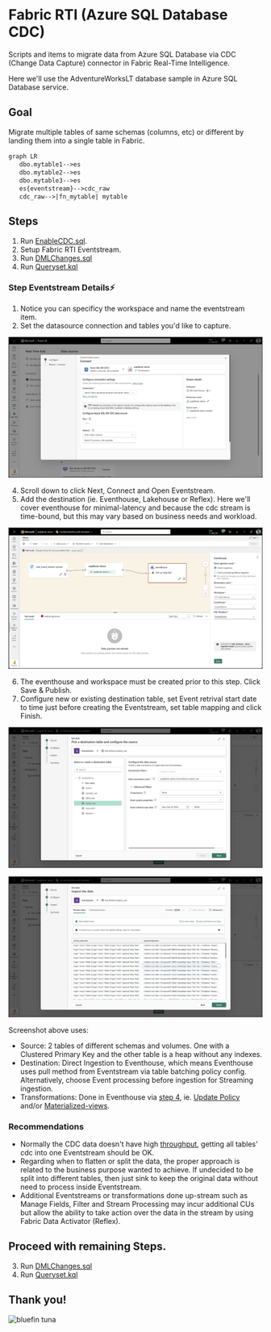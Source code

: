 # Fabric RTI (Azure SQL Database CDC)
Scripts and items to migrate data from Azure SQL Database via CDC (Change Data Capture) connector in Fabric Real-Time Intelligence. 

Here we'll use the AdventureWorksLT database sample in Azure SQL Database service.

## Goal 
Migrate multiple tables of same schemas (columns, etc) or different by landing them into a single table in Fabric. 

```mermaid
graph LR
   dbo.mytable1-->es
   dbo.mytable2-->es
   dbo.mytable3-->es
   es{eventstream}-->cdc_raw
   cdc_raw-->|fn_mytable| mytable
```

## Steps 
1. Run [EnableCDC.sql](EnableCDC.sql). 
2. Setup Fabric RTI Eventstream.
3. Run [DMLChanges.sql](DMLChanges.sql)
4. Run [Queryset.kql](Queryset.kql)


### Step Eventstream Details⚡
1. Notice you can specificy the workspace and name the eventstream item.
2. Set the datasource connection and tables you'd like to capture.

![EventstreamConnectSource.png](assets/EventstreamConnectSource.png "Eventstream Connect Datasource")

4. Scroll down to click Next, Connect and Open Eventstream.
5. Add the destination (ie. Eventhouse, Lakehouse or Reflex). Here we'll cover eventhouse for minimal-latency and because the cdc stream is time-bound, but this may vary based on business needs and workload.
   
![EventstreamDestination.png](assets/EventstreamDestination.png "Eventstream Desination")

6. The eventhouse and workspace must be created prior to this step. Click Save & Publish. 
7. Configure new or existing destination table, set Event retrival start date to time just before creating the Eventstream, set table mapping and click Finish.

![EventstreamDestinationConfigure.png](assets/EventstreamDestinationConfigure.png "Eventstream Destination Configure")

![EventstreamDestinationMapping.png](assets/EventstreamDestinationMapping.png "Table Mapping")

Screenshot above uses:
- Source: 2 tables of different schemas and volumes. One with a Clustered Primary Key and the other table is a heap without any indexes.
- Destination: Direct Ingestion to Eventhouse, which means Eventhouse uses pull method from Eventstream via table batching policy config. Alternatively, choose Event processing before ingestion for Streaming ingestion.
- Transformations: Done in Eventhouse via [step 4](Queryset.kql), ie. [Update Policy](https://learn.microsoft.com/fabric/real-time-intelligence/table-update-policy) and/or [Materialized-views](https://learn.microsoft.com/fabric/real-time-intelligence/materialized-view).

### Recommendations
- Normally the CDC data doesn't have high [throughput](https://learn.microsoft.com/fabric/real-time-intelligence/event-streams/configure-settings#event-throughput-setting), getting all tables' cdc into one Eventstream should be OK. 
- Regarding when to flatten or split the data, the proper approach is related to the business purpose wanted to achieve. If undecided to be split into different tables, then just sink to keep the original data without need to process inside Eventstream.
- Additional Eventstreams or transformations done up-stream such as Manage Fields, Filter and Stream Processing may incur additional CUs but allow the ability to take action over the data  in the stream by using Fabric Data Activator (Reflex).

## Proceed with remaining Steps.
3. Run [DMLChanges.sql](DMLChanges.sql)
4. Run [Queryset.kql](Queryset.kql)

## Thank you!
![bluefin tuna](https://upload.wikimedia.org/wikipedia/commons/7/72/Large_bluefin_tuna_on_deck.jpg "bluefin tuna")
